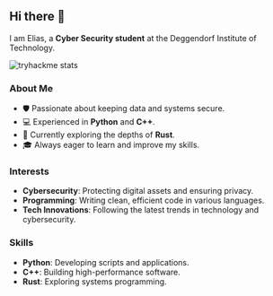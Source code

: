 ## Hi there 👋

I am Elias, a **Cyber Security student** at the Deggendorf Institute of Technology. 

![tryhackme stats](https://raw.githubusercontent.com/EddyXII/EddyXII/master/assets/thm_propic.png)

### About Me
- 🛡️ Passionate about keeping data and systems secure.
- 💻 Experienced in **Python** and **C++**.
- 🚀 Currently exploring the depths of **Rust**.
- 🎓 Always eager to learn and improve my skills.

### Interests
- **Cybersecurity**: Protecting digital assets and ensuring privacy.
- **Programming**: Writing clean, efficient code in various languages.
- **Tech Innovations**: Following the latest trends in technology and cybersecurity.

### Skills
- **Python**: Developing scripts and applications.
- **C++**: Building high-performance software.
- **Rust**: Exploring systems programming.

